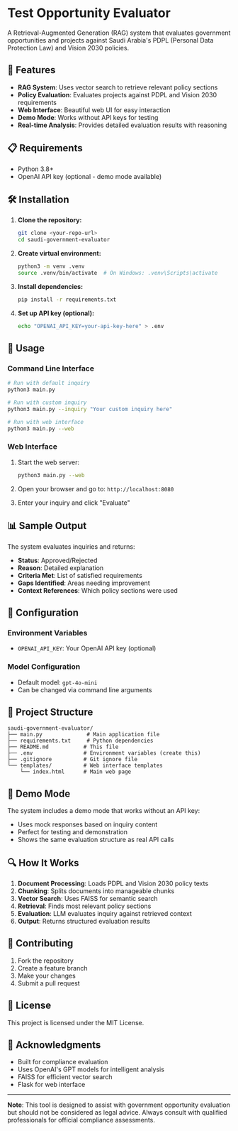 #  Test Opportunity Evaluator

A Retrieval-Augmented Generation (RAG) system that evaluates government opportunities and projects against Saudi Arabia's PDPL (Personal Data Protection Law) and Vision 2030 policies.

## 🚀 Features

- **RAG System**: Uses vector search to retrieve relevant policy sections
- **Policy Evaluation**: Evaluates projects against PDPL and Vision 2030 requirements
- **Web Interface**: Beautiful web UI for easy interaction
- **Demo Mode**: Works without API keys for testing
- **Real-time Analysis**: Provides detailed evaluation results with reasoning

## 📋 Requirements

- Python 3.8+
- OpenAI API key (optional - demo mode available)

## 🛠️ Installation

1. **Clone the repository:**
   ```bash
   git clone <your-repo-url>
   cd saudi-government-evaluator
   ```

2. **Create virtual environment:**
   ```bash
   python3 -m venv .venv
   source .venv/bin/activate  # On Windows: .venv\Scripts\activate
   ```

3. **Install dependencies:**
   ```bash
   pip install -r requirements.txt
   ```

4. **Set up API key (optional):**
   ```bash
   echo "OPENAI_API_KEY=your-api-key-here" > .env
   ```

## 🎯 Usage

### Command Line Interface
```bash
# Run with default inquiry
python3 main.py

# Run with custom inquiry
python3 main.py --inquiry "Your custom inquiry here"

# Run with web interface
python3 main.py --web
```

### Web Interface
1. Start the web server:
   ```bash
   python3 main.py --web
   ```

2. Open your browser and go to: `http://localhost:8080`

3. Enter your inquiry and click "Evaluate"

## 📊 Sample Output

The system evaluates inquiries and returns:
- **Status**: Approved/Rejected
- **Reason**: Detailed explanation
- **Criteria Met**: List of satisfied requirements
- **Gaps Identified**: Areas needing improvement
- **Context References**: Which policy sections were used

## 🔧 Configuration

### Environment Variables
- `OPENAI_API_KEY`: Your OpenAI API key (optional)

### Model Configuration
- Default model: `gpt-4o-mini`
- Can be changed via command line arguments

## 📁 Project Structure

```
saudi-government-evaluator/
├── main.py              # Main application file
├── requirements.txt     # Python dependencies
├── README.md           # This file
├── .env                # Environment variables (create this)
├── .gitignore          # Git ignore file
└── templates/          # Web interface templates
    └── index.html      # Main web page
```

## 🧪 Demo Mode

The system includes a demo mode that works without an API key:
- Uses mock responses based on inquiry content
- Perfect for testing and demonstration
- Shows the same evaluation structure as real API calls

## 🔍 How It Works

1. **Document Processing**: Loads PDPL and Vision 2030 policy texts
2. **Chunking**: Splits documents into manageable chunks
3. **Vector Search**: Uses FAISS for semantic search
4. **Retrieval**: Finds most relevant policy sections
5. **Evaluation**: LLM evaluates inquiry against retrieved context
6. **Output**: Returns structured evaluation results

## 🤝 Contributing

1. Fork the repository
2. Create a feature branch
3. Make your changes
4. Submit a pull request

## 📄 License

This project is licensed under the MIT License.

## 🙏 Acknowledgments

- Built for compliance evaluation
- Uses OpenAI's GPT models for intelligent analysis
- FAISS for efficient vector search
- Flask for web interface

---

**Note**: This tool is designed to assist with government opportunity evaluation but should not be considered as legal advice. Always consult with qualified professionals for official compliance assessments.
